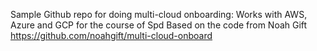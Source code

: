 

Sample Github repo for doing multi-cloud onboarding:  Works with AWS, Azure and GCP for the course of Spd
Based on the code from Noah Gift https://github.com/noahgift/multi-cloud-onboard
